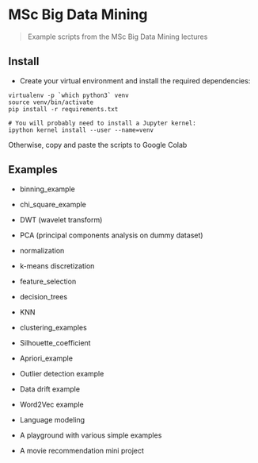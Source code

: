 # MSc Big Data Mining

> Example scripts from the MSc Big Data Mining lectures


## Install
- Create your virtual environment and install the required dependencies:

```
virtualenv -p `which python3` venv
source venv/bin/activate
pip install -r requirements.txt

# You will probably need to install a Jupyter kernel:
ipython kernel install --user --name=venv
``` 

Otherwise, copy and paste the scripts to Google Colab

## Examples
- binning_example
- chi_square_example
- DWT (wavelet transform)
- PCA (principal components analysis on dummy dataset)
- normalization
- k-means discretization
- feature_selection
- decision_trees
- KNN
- clustering_examples
- Silhouette_coefficient
- Apriori_example
- Outlier detection example
- Data drift example
- Word2Vec example
- Language modeling

- A playground with various simple examples
- A movie recommendation mini project
